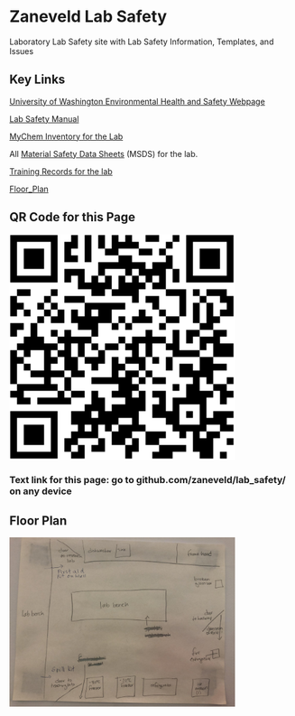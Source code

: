 # Zaneveld Lab Safety

Laboratory Lab Safety site with Lab Safety Information, Templates, and Issues


## Key Links

[University of Washington Environmental Health and Safety Webpage](https://www.ehs.washington.edu/research-lab/laboratory-safety)

[Lab Safety Manual](https://ehs.washington.edu/system/files/resources/lsm.pdf)

[MyChem Inventory for the Lab](https://mychem.ehs.washington.edu/Inventory/InventoryList?roomOwnerID=10873&page=1)

All [Material Safety Data Sheets](./MSDS/) (MSDS) for the lab.  

[Training Records for the lab](./Training)

[Floor_Plan](./Floor_Plan/floor_plan.jpeg)

## QR Code for this Page

<img src="./resources/QR_code.png" width="400"  description="A QR code for accessing this page, github.com/zaneveld/lab_safety/">

### Text link for this page: go to github.com/zaneveld/lab_safety/ on any device

## Floor Plan

<img src="./Floor_Plan/floor_plan.jpeg" width="400"  description="A QR code for accessing this page, github.com/zaneveld/lab_safety/">
